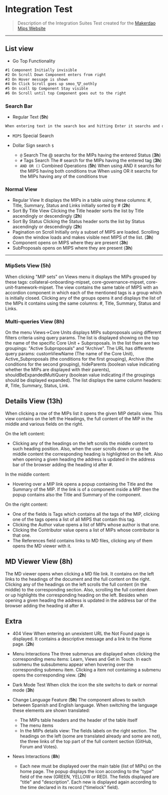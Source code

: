 # Integration Test

> Description of the Integration Suites Test created for the [Makerdao Mips Website](https://mips.makerdao.com/)

---

## List view

* Go Top Functionality

```md
#1 Component Initially invisible
#2 On Scroll Down Component enters from right
#3 On Hover message is shown
#4 On Click Scroll goes up smoo_🐮_oothly
#5 On scoll Up Component Stay visible
#6 On Scroll until top Component goes out to the right
```

### Search Bar

* Regular Text (**5h**)

```md
When entering text in the search box and hitting Enter it searchs and displays the MIPs containing the search text in the Title or the Summary fields. The search is case insensitive, and it works like that except for these cases: 1- when the user types MIP and a number (eg: MIP1, MIP22) 2- When the users type $ at the beginning. In the first case it searchs for MIPs whose number starts with the given one (eg:MIP5 will display MIP5, MIP50, MIP55 and so on). In the second case it will do a Special search (it's described below).

```

* `MIPS` Special Search
* Dollar Sign search `$`

  * `@` Search
  The @ searchs for the MIPs having the entered Status (**3h**)
  * `#` Tags Search
  The # search for the MIPs having the entered tag (**3h**)
  * `AND OR ()` Combined Operations (**5h**)
  When using AND it searchs for the MIPS having both conditions true
  When using OR it searchs for the MIPs having any of the conditions true

### Normal View

* Regular View It displays the MIPs in a table using these columns: #, Title, Summary, Status and Links initially sorted by # (**2h**)
* Sort By Title View Clicking the Title header sorts the list by Title ascendingly or descendingly (**2h**)
* Sort By Status Clicking the Status header sorts the list by Status ascendingly or descendingly (**2h**)
* Pagination on Scroll Initially only a subset of MIPS are loaded. Scrolling down the window loads and makes visible next MIPS of the list. (**3h**)
* Component opens on MIPS where they are present (**3h**)
* SubProposals opens on MIPS where they are present (**3h**)

---

### MipSets View (**5h**)
When clicking "MIP sets" on Views menu it displays the MIPs grouped by these tags: collateral-onboarding-mipset, core-governance-mipset, core-unit-framework-mipset. The view contains the same table of MIPS with an accordion component in which each of the mentioned tags is a group which is initially closed. Clicking any of the groups opens it and displays the list of the MIPs it contains using the same columns: #, Title, Summary, Status and Links. 

### Multi-queries View (**8h**)
On the menu Views->Core Units displays MIPs subproposals using different filters criteria using query params. The list is displayed showing on the top the name of the specific Core Unit + Subproposals. In the list there are two groupings: "Active Subproposals" and "Archive". The URL has differente query params: customViewName (The name of the Core Unit), Active_Subproposals (the conditions for the first grouping), Archive (the conditions for the second grouping), hideParents (boolean value indicating whether the MIPs are displayed with their parents), shouldBeExpandedMultiQuery (boolean value indicating if the groupings should be displayed expanded). The list displays the same column headers: #, Title, Summary, Status, Link. 

## Details View (**13h**)
When clicking a row of the MIPs list it opens the given MIP details view. This view contains on the left the Headings, the full content of the MIP in the middle and various fields on the right.

On the left content:

  * Clicking any of the headings on the left scrolls the middle content to such heading position. Also, when the user scrolls down or up the middle content the corresponding heading is highlighted on the left. Also when opening a given heading the address is updated in the address bar of the browser adding the heading id after #.

  In the middle content:
  - Hovering over a MIP link opens a popup containing the Title and the Summary of the MIP. If the link is of a component inside a MIP then the popup contains also the Title and Summary of the component.
  
  On the right content:
   *  One of the fields is Tags which contains all the tags of the MIP, clicking one of the tags opens a list of all MIPS that contain this tag. 
   *  Clicking the Author value opens a list of MIPs whose author is that one.
   *  Clicking the Contributor value opens a list of MIPs whose contributor is that one.
   *  The References field contains links to MD files, clicking any of them opens the MD viewer with it.
## MD Viewer View (**8h**)

The MD viewer opens when clicking a MD file link. It contains on the left links to the headings of the document and the full content on the right. Clicking any of the headings on the left scrolls the full content (in the middle) to the corresponding section. Also, scrolling the full content down or up highlights the corresponding heading on the left. Besides when opening a given heading the address is updated in the address bar of the browser adding the heading id after #.
## Extra

* 404 View
  When entering an unexistent URL the Not Found page is displayed. It contains a descriptive message and a link to the Home page. (**2h**)

* Menu Interactions
  The three submenus are displayed when clicking the corresponding menu items: Learn, Views and Get in Touch. In each submenu the subsubmenu appear when hovering over the corresponding submenu item. Clicking a item not containing a submenu opens the corresponding view. (**2h**)

* Dark Mode Test
When click the icon the site switchs to dark or normal mode (**3h**)
* Change Language Feature (**5h**)
The component allows to switch between Spanish and English language. When switching the language these elements are shown translated: 
  * The MIPs table headers and the header of the table itself
  * The menu items
  * In the MIPs details view: The fields labels on the right section. The headings on the left (some are translated already and some are not), the three links of the top part of the full 
  content section (GitHub, Forum and Votes).
* News Interactions (**8h**)
    * Each new must be displayed over the main table (list of MIPs) on the home page. The popup displays the icon according to the "type" field of the new (GREEN, YELLOW or RED). The fields displayed are "title" and "description". Each new is displayed again according to the time declared in its record ("timelock" field).
